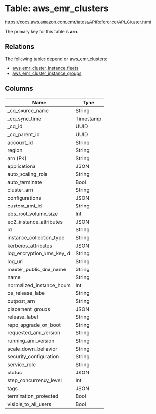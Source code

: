 # Table: aws_emr_clusters

https://docs.aws.amazon.com/emr/latest/APIReference/API_Cluster.html

The primary key for this table is **arn**.

## Relations

The following tables depend on aws_emr_clusters:
  - [aws_emr_cluster_instance_fleets](aws_emr_cluster_instance_fleets.md)
  - [aws_emr_cluster_instance_groups](aws_emr_cluster_instance_groups.md)

## Columns

| Name          | Type          |
| ------------- | ------------- |
|_cq_source_name|String|
|_cq_sync_time|Timestamp|
|_cq_id|UUID|
|_cq_parent_id|UUID|
|account_id|String|
|region|String|
|arn (PK)|String|
|applications|JSON|
|auto_scaling_role|String|
|auto_terminate|Bool|
|cluster_arn|String|
|configurations|JSON|
|custom_ami_id|String|
|ebs_root_volume_size|Int|
|ec2_instance_attributes|JSON|
|id|String|
|instance_collection_type|String|
|kerberos_attributes|JSON|
|log_encryption_kms_key_id|String|
|log_uri|String|
|master_public_dns_name|String|
|name|String|
|normalized_instance_hours|Int|
|os_release_label|String|
|outpost_arn|String|
|placement_groups|JSON|
|release_label|String|
|repo_upgrade_on_boot|String|
|requested_ami_version|String|
|running_ami_version|String|
|scale_down_behavior|String|
|security_configuration|String|
|service_role|String|
|status|JSON|
|step_concurrency_level|Int|
|tags|JSON|
|termination_protected|Bool|
|visible_to_all_users|Bool|